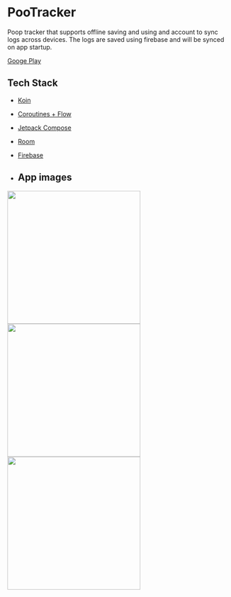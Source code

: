 # PooTracker
Poop tracker that supports offline saving and using and account to sync logs across devices. The logs are saved using firebase
and will be synced on app startup.

[Googe Play](https://play.google.com/store/apps/details?id=my.packlol.pootracker)

## Tech Stack
- [Koin](https://insert-koin.io/)
- [Coroutines + Flow](https://kotlinlang.org/docs/coroutines-overview.html)
- [Jetpack Compose](https://developer.android.com/jetpack/compose)
- [Room](https://developer.android.com/training/data-storage/room)
- [Firebase](https://firebase.google.com/)

- ## App images
<img src="https://github.com/Dcatna/PooTracker/assets/98186105/c3107485-8398-4477-8579-d56eba03ec6e" width=300>
<img src="https://github.com/Dcatna/PooTracker/assets/98186105/47209fad-6099-49a4-a2f0-41d98af1fc7e" width=300>
<img src="https://github.com/Dcatna/PooTracker/assets/98186105/c21d2aa7-986a-46fa-be9c-fd05116ba86f"  width=300>
